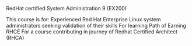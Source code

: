 RedHat certified System Administration 9 (EX200)

This course is for:
Experienced Red Hat Enterprise Linux system administrators seeking validation of their skills For learning Path of Earning RHCE For a course contributing in journey of Redhat Certified Architect (RHCA)
